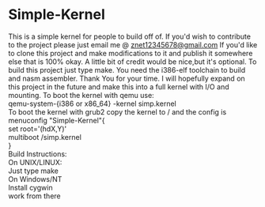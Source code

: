 # Simple-Kernel
This is a simple kernel for people to build off of.
If you'd wish to contribute to the project please just email me @ znet12345678@gmail.com
If you'd like to clone this project and make modifications to it and publish it somewhere else that is 100% okay. A little bit of credit would be nice,but it's optional.
To build this project just type make. You need the i386-elf toolchain to build and nasm assembler.
Thank You for your time. I will hopefully expand on this project in the future and make this into a full kernel with I/O and mounting.
To boot the kernel with qemu use:<br> qemu-system-{i386 or x86_64} -kernel simp.kernel<br>
To boot the kernel with grub2 copy the kernel to / and the config is<br>
menuconfig "Simple-Kernel"{<br>
  set root='(hdX,Y)'<br>
  multiboot /simp.kernel<br>
}<br>
Build Instructions:<br>
On UNIX/LINUX:<br>
  Just type make<br>
On Windows/NT<br>
  Install cygwin<br>
  work from there<br>
